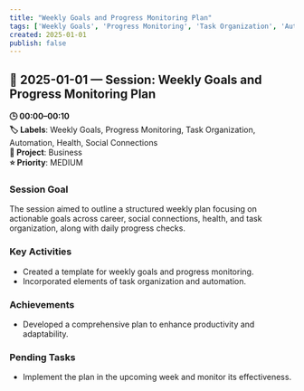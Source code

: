 ```yaml
---
title: "Weekly Goals and Progress Monitoring Plan"
tags: ['Weekly Goals', 'Progress Monitoring', 'Task Organization', 'Automation', 'Health', 'Social Connections']
created: 2025-01-01
publish: false
---
```


## 📅 2025-01-01 — Session: Weekly Goals and Progress Monitoring Plan

**🕒 00:00–00:10**  
**🏷️ Labels**: Weekly Goals, Progress Monitoring, Task Organization, Automation, Health, Social Connections  
**📂 Project**: Business  
**⭐ Priority**: MEDIUM  


### Session Goal
The session aimed to outline a structured weekly plan focusing on actionable goals across career, social connections, health, and task organization, along with daily progress checks.

### Key Activities
- Created a template for weekly goals and progress monitoring.
- Incorporated elements of task organization and automation.

### Achievements
- Developed a comprehensive plan to enhance productivity and adaptability.

### Pending Tasks
- Implement the plan in the upcoming week and monitor its effectiveness.
